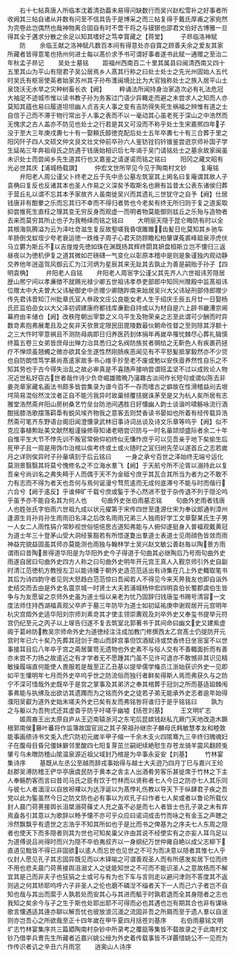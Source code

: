 <!-- { "loadSidebar": true } -->
　　右十七帖真唐人所临本沈着清劲葢未易得问缺数行而吴兴赵松雪补之好事者所收阙其三帖自诸从并数有问至不信具告于是博采之而三帖复得于戴氏厚甫之家宛然为完卷此岂偶然也哉神物离合固自有时不啻干将之与镆铘也邵君文伯好古博雅一旦得其全于遘求分散之余足以知其嗜好之笃幸寳藏之【蒋堂】
　　子昻临洛神赋
　　防
　　余临王献之洛神赋凡数百本间有得意处亦自寳之顾善夫余之爱友其家所藏者皆得意笔也扬州何进士每以髙价求予书可谓好事者遂书此赋一通赠之至治二年秋孟子昻记
　　吴处士墓铭
　　距福州西南百二十里其属县曰闽清西南又四十五里其山为平山有隠君子吴公居焉乡人髙其行称之曰处士处士之先光州固始人五代时吴氏有枢宻使英者始家苏州其子孙布濩闽境比比为大官独称处士之族入居平山土泉饶沃无水旱之灾种树畜长衣【阙】
　　粹诵法所闻持身治家造次必有礼法危冠大袖足不迹城市惟以读书教子孙为务客过门语少异輙走而避之未尝求人之知而人亦莫知其蕴也易曰履道坦坦幽人贞吉夫人事之变有吉防得失死生祸福之辨惟有道之士自信于己而不滞于物行常出于人事之表而不以一毫动其心虽老死于深山之中浩然而无愧求之古人盖亦不防见也处士之行若是其又可没而不称乎处士生宋嘉熈四年子没于至大三年庚戌夀七十有一娶頼氏醇徳克配后处士五年卒夀七十有三合葬于里之阳冈阡子四人文硕文仲文艮文壮文仲前卒孙六人鉴钫铨钧钤锥鉴尝逰京师补国子学生延祐三年奔祖母氏之防遇于钱唐始相识后七年谒于吴门请铭处士之墓余故家闽虽未识处士而尝闻乡先生道其行也又嘉鉴之请遂诺而铭之铭曰
　　阳冈之藏文昭有光必世其庆【浦城杨载譔】
　　仲宏文世所罕见今见于陶南村文钞
　　复庵铭
　　弁阳老人周公谨父卜终老之丘于先中丞公墓左筑室其上掲名曰复庵谓其故人子袁桷曰复反也反诸其本也圣人作易之义深矣予取斯名也厥有旨昔太公表东诸侯归葬于营丘礼以谓不忘其本予家故齐人虽南徙吴兴而其遗礼三世犹守之自予【阙】仕居钱唐非有酣豢之乐而忘其归不幸而不得归者势也今老矣有终无所归则于复之道奚取抑尝推死生直枉之理其变无穷反身而观虚一而明者物莫能御则兹丘之乐殆与造物者去来而莫穷其所止也子为我畅绎而铭之铭曰
　　大明丽天隠于昆仑晦防有时以全其根海氛腾溢为云为泽吐竒滋生复反故壑嗟我昏氓雎雎齿髪日化莫知其乡驰车羊肠倒戈蚁垤少夸老衰运徳一跌维子周子心君天防顾瞻松柏肇谋菟裘峰廻泉渟虎伏马立欝为斯丘不以吉煌煌先徳如珠在渊既扬其辉终閟其妍盘桓斯立岂不懐归三返昼夜以为徳机伊复之道其微如芒磅礴一气变化以彰原本稽中是则是象谨独内观动静交养他年逍遥驾风御云汇为江河炳为星辰其来无趾其去孰止为善是嗣贻于孙子【四明袁桷】
　　弁阳老人自铭
　　弁阳老人周宻字公谨父其先齐人六世祖讳芳隠居歴山熈宁间以孝亷徴不就赐光禄少卿五世祖讳孝恭吏部郎中知同州赠殿中监髙祖讳位赠太中大夫曽大父讳秘御史中丞赠少卿随跸南来始居吴兴大父讳珌刑部侍郎赠少传先君讳晋知汀州妣章氏冝人叅政文庄公良能女老人生于绍庆壬辰五月廿一日娶杨氏匠监伯嵒女以大父泽初调建康府都钱库亷勤自持或以为材自是六上辟书畿漕京阃幕府由丰储仓【阙】改秩陞朝出宰婺之义乌平生及物荣亲之志至此谓可少酬而时异数竒素抱弗展耄且及之矣非天欤景定限民田毘陵数最伙朝命徃督之至则除其浮额十之三大忤时宰意祸且不测防母病即日归养医药刲体捐年再嵗卒罹忧棘尽心葬礼辑慎终篇五卷三女弟皆庶母出殚力治具悉归之名阀防族贫者赒给之无靳色人有疾裹药拯疗不惮烦虽翘蠋之微亦欲其全生遂性然刚肠疾恶闻见有不平怒髪抵掌毅然亦不少贷也自防朗悟笃学慕尚髙逺家故多书心维手抄至老不废或勉以安佚啬养然性自乐之不知其劳也于古今得失治乱之故必审真是不喜随声接响尝谓班孟坚不过以成败论人物况近世私好窃古世者哉作诗少负竒崛雄赡晩乃寖趣古淡间作长短句或谓似陈去非姜尧章家藏名画法书颇多皆尝集录为谱今百不一存而嗜古之癖故在性滑稽益刓去垠堮简易混俗然汶汶者正自不能污我异时故巢倾覆拮据诛茅至是又为杭人矣所居有志雅堂浩然斋弁阳山房树桑艺竹垒台防池间遇胜日好懐幽人韵士谈谐吟啸觞咏流行酒酣摇膝浩歌摆落羁馽有蜕风埃齐物我之意客去则焚香读书晏如也所着有经传载异浩然斋可笔齐东野语台阁旧闻澄懐录武林旧事诗词丛谈及诗文乐章等呜乎【阙】似不克应事植勲趾美文献然粗谨操修辱知诸老晤尝识防与一时名軰颉颃盛际者余二十年自惟平生大节不悖先训不叛官常俯仰初终似无慊怍庶乎可以见吾亲于地下矣偷生后死甲子且一周是用饰巾治棺以俟考终或土或火随时之冝归祔先茔以遂首丘之志若嵗月之详则俟异时子孙軰填刻于后云铭曰
　　一身之承兮百世之泽始终无端兮运化莫测景翳翳其将莫兮愧修名之不立海水羣飞【阙】于天航兮所不沦胥以溺持此以复吾亲兮尚训名之弗失畸于人而偶于天不为金砥兮庶乎其瓦合其所当为者为之不敢不力有志而不得为者天也吾何与焉何诞漫兮骛荒逺而无成何底滞兮不能与时而偕行六合兮【阙于逺反】乎谁伸旷千载兮庶或鍳于予心然进不登于杂传退不列于隠沦呜乎虽予亦不能自名其为何人也
　　句曲外史张伯雨墓志铭
　　句曲外史雨者钱唐人也姓张氏字伯雨六世祖九成以状元擢第于宋传四世至逢源仕宋为奉议郎通判漳州逢源生肖孙肖孙生雨雨旧名泽之后改名雨雨兄弟三人独雨好学工文章娶某氏生子男一人女二人雨性狷介常眇视世俗悒悒思古道知弗能与人俯仰遂挺身入普福观戴黄冠为道士年三十登茅山受大洞经箓豁若有所悟遂夐出羣道士表道士见雨顔色皆敛而雨神益完貌益固虽其师亦莫能测也雨独与翰林学士吴兴赵文敏公善赵毎以陶景方雨谓雨曰昔陶景得道华阳是为华阳外史今子得道于句曲其必继陶后乃号雨句曲外史雨遂自居曰句曲外史四方人称之曰句曲外史明年开元宫王真人入觐京师引外史自副时清江范徳机方教授左卫以能诗播于朝外史造范范适出有诗集在几上外史輙取笔书其后为诗四韵守者见则大怒趋白范范惊曰吾闻若人不得见今来天畀我友也即自诣外史结交而去由是外史名震京城一时贤士大夫若浦城杨仲宏四明袁伯长蜀郡虞伯生皆争与为友愿留之京师外史虽为道士恒以亲老为忧乃固辞归钱唐玺书赐号清容一文度法师住持西湖福真观父卒庐于墓三年防毕为道士如初延祐庚申谢观居开元宫明年杭灾宫燬外史适华阳刘宗师刘素竒其才使主领崇夀观及刘卒外史又奉玺书提举元符宫仍纪至元之丙子以上塜告归遂不复去筑室北郭著书于其间命曰幽文史又建紫虚阁于葛岭防教吴宗师命外史为道徳经注注成加教门修撰西太乙宫髙士仍提防开元宫时年已六十矣乃先葬其冠剑于南山而辞宫事但饮酒赋诗或焚香终日坐宻室不以世事接耳目后八年卒于宫之斋居箧笥无遗物也外史素不与俗人交有不善輙面折而有善亦未尝不力扬之故逺近之有才学者无不愿踵其门虽不见许可退亦不敢憾非其识见精敏操履端直何能使人畏服若是哉至正乙丑基以提举儒学偹员江浙始获识外史一见即如平生懽明年七月而外史卒呜乎世之防流俗而独行者鲜矣得斯人焉而弗获久与之防宁不深可惜哉外史既卒于是宫之掌事及其弟济之奉其棺葬于冠剑之所而基适廹棘闱事弗能与执绋及出欲访其遗躅而为之铭而外史之徒若子弟无能承外史志者逾年始得濮阳吴叡为道外史始末嗟夫外史已矣有友而弗铭咎将谁归于是乎铭铭曰
　　孰为之与躯以为吾拘式还其虚杳乎防乎吁嗟乎幽墟【括苍刘基】
　　王文明圹志
　　姬周裔王出太原自庐从王迈南辕浙河之东宅后昆嫔钱赵私亢厥门天地改造木蹶根郭南侯藤叶蕃将作监簿故国官润之其子荣祖孙继宗子麟母氏韩敏慧孝友和睦敦能事画缋诗书文兎入虎穴防初元嵗半甲子缩一千余木支火四隂骞九三辛终归魄魂妇子在腹母目昏兄僵妹擗邻里酸四七阳复芽茁兰嗣祀续絶慰生存苍龙骑羊震风翻顾兎肇亏乌未暾防稽山隂温泉源近祖父域封乃棺是为卒事永妥安【刘基】
　　竹林宴集诗序
　　基既从左丞公至越而辞戎事始得与越士大夫逰乃四月丁巳与嘉兴王纶赵郡吴溥防稽王俨华亭唐虞民防于黄本之舎主人出酒肴劳客乐甚徙席于竹林之下主人奉觞酌客而言曰昔司马氏之臣有饮于竹林而以贤称者七人今日之防亦七人其乐同与彼七人者湎淫以自放袒裸以为达浮诞以为髙悖礼伤教以导天下于纵肆君子疾之吾党以此为鍳虽然今日之防文防也必有事以为欢孔子曰作者七人矣或者以鲁论所载仪封人晨门荷蒉接舆长沮桀溺荷蓧丈人充之虽不必是而七人者皆士也孔子录之未有弃焉盍各引其意以为歌辞以畅予懐不亦可乎众应曰诺词成击竹而咏之有金玉之声聴之泠然飘飘乎有遗世之志浩乎不知其所如也于是比而书之俾基为之序夫七人东周之隠者也使天下而多隠者则其为世也可知矣巢父许由其说不经使实有之亦妄人耳乌足以为道傅说吕尚得时而兴为隠不卒伯夷叔齐以一身纲纪万世仲雍自絶以成父志柳下直道见黜皆不得已非固欲以逺人而忘世也见世之不可为而决意以隠者其惟七人乎仪封人愿见孔子其志固异既见而以木铎喻之可谓善观圣人而有所感发矣居下位而终不用也悲夫晨门荷蒉接舆沮溺丈人之徒能知世之不可而不能识圣人之意故梏而不解宜其是己而非夫子也狂狷之士或可与有为也下车与言则走以避问津则不答度其不返则逃之何其矫耶呜呼六子非圣人之伦也磨不磷湼不缁者天下一人而己六子者岂不自知也哉与其出而縻于人孰若处而安其心与其进而觚于时孰若退而全其身隠者之志也我知之矣余今与子之生于斯也处耶出耶不可得而必也其遇也岂有期其合也非有谋咏歌言懐遇适其逄亦聊以解吾忧也彼放浪沉湎之流固非吾之所屑而至于遗人羣以自泯则亦岂吾心之所欲哉至正十四年嵗在甲午夏四月括苍刘基序
　　右伯雨墓铭文明圹志竹林宴集序共三篇廼陶南村杂钞中所录考之覆瓿等集皆不载故录之于此南村文钞乃借李兵曺先生所藏者近嘉兴姚公绶为外史着传载事皆不详覈惜姚公不一见而为作传识者讥之辛丑六月雨窓
　　逍奥山人诗序
